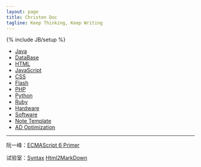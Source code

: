 ```yaml
---
layout: page
title: Christen Doc
tagline: Keep Thinking, Keep Writing
---
```

{% include JB/setup %}

* [Java](java/)
* [DataBase](db/)
* [HTML](html/)
* [JavaScript](js/)
* [CSS](css/)
* [Flash](flash/)
* [PHP](php/)
* [Python](python/)
* [Ruby](ruby/)
* [Hardware](hard/)
* [Software](soft/)
* [Note Template](note/)
* [AD Optimization](ado/)

***

阮一峰：[ECMAScript 6 Primer](ecma/)

试验室：[Syntax](note/syntax.html) [Html2MarkDown](h2d.html)

